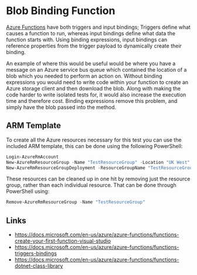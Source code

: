 # Blob Binding Function

[Azure Functions](https://azure.microsoft.com/en-gb/services/functions/) have both triggers and input bindings; Triggers define what causes a function to run, whereas input bindings define what data the function starts with. Using binding expressions, input bindings can reference properties from the trigger payload to dynamically create their binding. 

An example of where this would be useful would be where you have a message on an Azure service bus queue which contained the location of a blob which you needed to perform an action on. Without binding expressions you would need to write code within your function to create an Azure storage client and then download the blob. Along with making the code harder to write isolated tests for, it would also increase the execution time and therefore cost. Binding expressions remove this problem, and simply have the blob passed into the method.

## ARM Template

To create all the Azure resources necessary for this test you can use the included ARM template, this can be done using the following PowerShell:

```PowerShell
Login-AzureRmAccount
New-AzureRmResourceGroup -Name "TestResourceGroup" -Location "UK West"
New-AzureRmResourceGroupDeployment -ResourceGroupName "TestResourceGroup" -TemplateFile "build\armtemplate.json" -TemplateParameterFile "build\armtemplateparameters.json"
```

These resources can be cleaned up in one hit by removing just the resource group, rather than each individual resource. That can be done through PowerShell using:

```PowerShell
Remove-AzureRmResourceGroup -Name "TestResourceGroup"
```

## Links

* https://docs.microsoft.com/en-us/azure/azure-functions/functions-create-your-first-function-visual-studio
* https://docs.microsoft.com/en-us/azure/azure-functions/functions-triggers-bindings
* https://docs.microsoft.com/en-us/azure/azure-functions/functions-dotnet-class-library
